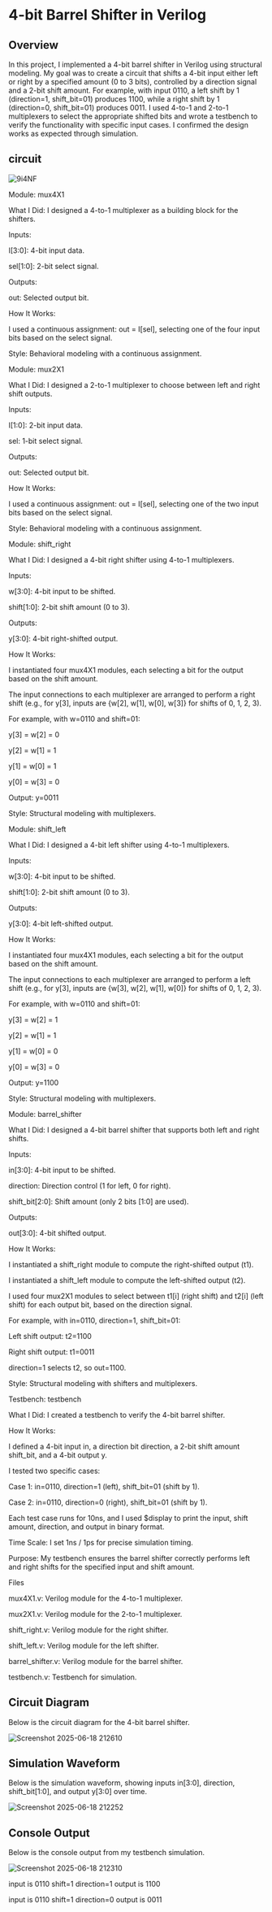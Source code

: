 # 4-bit Barrel Shifter in Verilog

## Overview

In this project, I implemented a 4-bit barrel shifter in Verilog using structural modeling. My goal was to create a circuit that shifts a 4-bit input either left or right by a specified amount (0 to 3 bits), controlled by a direction signal and a 2-bit shift amount. For example, with input 0110, a left shift by 1 (direction=1, shift_bit=01) produces 1100, while a right shift by 1 (direction=0, shift_bit=01) produces 0011. I used 4-to-1 and 2-to-1 multiplexers to select the appropriate shifted bits and wrote a testbench to verify the functionality with specific input cases. I confirmed the design works as expected through simulation.

## circuit 

![9i4NF](https://github.com/user-attachments/assets/d7e5b5c1-9fb5-499a-a418-7dd842942e91)


Module: mux4X1





What I Did: I designed a 4-to-1 multiplexer as a building block for the shifters.



Inputs:





I[3:0]: 4-bit input data.



sel[1:0]: 2-bit select signal.



Outputs:





out: Selected output bit.



How It Works:





I used a continuous assignment: out = I[sel], selecting one of the four input bits based on the select signal.



Style: Behavioral modeling with a continuous assignment.

Module: mux2X1





What I Did: I designed a 2-to-1 multiplexer to choose between left and right shift outputs.



Inputs:





I[1:0]: 2-bit input data.



sel: 1-bit select signal.



Outputs:





out: Selected output bit.



How It Works:





I used a continuous assignment: out = I[sel], selecting one of the two input bits based on the select signal.



Style: Behavioral modeling with a continuous assignment.

Module: shift_right





What I Did: I designed a 4-bit right shifter using 4-to-1 multiplexers.



Inputs:





w[3:0]: 4-bit input to be shifted.



shift[1:0]: 2-bit shift amount (0 to 3).



Outputs:





y[3:0]: 4-bit right-shifted output.



How It Works:





I instantiated four mux4X1 modules, each selecting a bit for the output based on the shift amount.



The input connections to each multiplexer are arranged to perform a right shift (e.g., for y[3], inputs are {w[2], w[1], w[0], w[3]} for shifts of 0, 1, 2, 3).



For example, with w=0110 and shift=01:





y[3] = w[2] = 0



y[2] = w[1] = 1



y[1] = w[0] = 1



y[0] = w[3] = 0



Output: y=0011



Style: Structural modeling with multiplexers.

Module: shift_left





What I Did: I designed a 4-bit left shifter using 4-to-1 multiplexers.



Inputs:





w[3:0]: 4-bit input to be shifted.



shift[1:0]: 2-bit shift amount (0 to 3).



Outputs:





y[3:0]: 4-bit left-shifted output.



How It Works:





I instantiated four mux4X1 modules, each selecting a bit for the output based on the shift amount.



The input connections to each multiplexer are arranged to perform a left shift (e.g., for y[3], inputs are {w[3], w[2], w[1], w[0]} for shifts of 0, 1, 2, 3).



For example, with w=0110 and shift=01:





y[3] = w[2] = 1



y[2] = w[1] = 1



y[1] = w[0] = 0



y[0] = w[3] = 0



Output: y=1100



Style: Structural modeling with multiplexers.

Module: barrel_shifter





What I Did: I designed a 4-bit barrel shifter that supports both left and right shifts.



Inputs:





in[3:0]: 4-bit input to be shifted.



direction: Direction control (1 for left, 0 for right).



shift_bit[2:0]: Shift amount (only 2 bits [1:0] are used).



Outputs:





out[3:0]: 4-bit shifted output.



How It Works:





I instantiated a shift_right module to compute the right-shifted output (t1).



I instantiated a shift_left module to compute the left-shifted output (t2).



I used four mux2X1 modules to select between t1[i] (right shift) and t2[i] (left shift) for each output bit, based on the direction signal.



For example, with in=0110, direction=1, shift_bit=01:





Left shift output: t2=1100



Right shift output: t1=0011



direction=1 selects t2, so out=1100.



Style: Structural modeling with shifters and multiplexers.

Testbench: testbench





What I Did: I created a testbench to verify the 4-bit barrel shifter.



How It Works:





I defined a 4-bit input in, a direction bit direction, a 2-bit shift amount shift_bit, and a 4-bit output y.



I tested two specific cases:





Case 1: in=0110, direction=1 (left), shift_bit=01 (shift by 1).



Case 2: in=0110, direction=0 (right), shift_bit=01 (shift by 1).



Each test case runs for 10ns, and I used $display to print the input, shift amount, direction, and output in binary format.



Time Scale: I set 1ns / 1ps for precise simulation timing.



Purpose: My testbench ensures the barrel shifter correctly performs left and right shifts for the specified input and shift amount.

Files





mux4X1.v: Verilog module for the 4-to-1 multiplexer.



mux2X1.v: Verilog module for the 2-to-1 multiplexer.



shift_right.v: Verilog module for the right shifter.



shift_left.v: Verilog module for the left shifter.



barrel_shifter.v: Verilog module for the barrel shifter.



testbench.v: Testbench for simulation.

## Circuit Diagram

Below is the circuit diagram for the 4-bit barrel shifter.


![Screenshot 2025-06-18 212610](https://github.com/user-attachments/assets/4849fbc7-a64b-479f-a102-8e800947ccb3)

## Simulation Waveform

Below is the simulation waveform, showing inputs in[3:0], direction, shift_bit[1:0], and output y[3:0] over time.


![Screenshot 2025-06-18 212252](https://github.com/user-attachments/assets/1e1e1701-a776-4d8b-902b-15e3d5e1bcbd)


## Console Output

Below is the console output from my testbench simulation.


![Screenshot 2025-06-18 212310](https://github.com/user-attachments/assets/137d7e04-32c8-4161-93f9-d6175bcbfc50)






input is 0110 shift=1 direction=1 output is 1100



input is 0110 shift=1 direction=0 output is 0011
